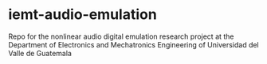 # iemt-audio-emulation
Repo for the nonlinear audio digital emulation research project at the Department of Electronics and Mechatronics Engineering of Universidad del Valle de Guatemala
